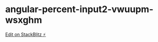 # angular-percent-input2-vwuupm-wsxghm

[Edit on StackBlitz ⚡️](https://stackblitz.com/edit/angular-percent-input2-vwuupm-wsxghm)